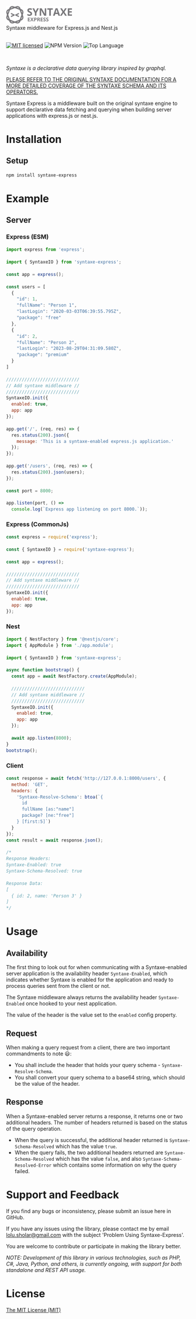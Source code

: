 <img src="assets/logo.svg" width="180px"/>
<br/>
Syntaxe middleware for Express.js and Nest.js
<br/>
<br/>

[![MIT licensed](https://img.shields.io/badge/license-MIT-0091F7)](./LICENSE)
![NPM Version](https://img.shields.io/badge/npm-v1.2.1-D50100)
![Top Language](https://img.shields.io/badge/javascript-100%25-F0DC4E)

<br/>

_Syntaxe is a declarative data querying library inspired by graphql._

[PLEASE REFER TO THE ORIGINAL SYNTAXE DOCUMENTATION FOR A MORE DETAILED COVERAGE OF THE SYNTAXE SCHEMA AND ITS OPERATORS.](https://github.com/lolu-sholar/syntaxe/blob/master/README.md)

Syntaxe Express is a middleware built on the original syntaxe engine to support declarative data fetching and querying when building server applications with express.js or nest.js.

# Installation

## Setup

```bash
npm install syntaxe-express
```

# Example

## Server

### Express (ESM)

```js
import express from 'express';

import { SyntaxeIO } from 'syntaxe-express';

const app = express();

const users = [
  {
    "id": 1,
    "fullName": "Person 1",
    "lastLogin": "2020-03-03T06:39:55.795Z",
    "package": "free"
  },
  {
    "id": 2,
    "fullName": "Person 2",
    "lastLogin": "2023-08-29T04:31:09.580Z",
    "package": "premium"
  }
]

////////////////////////////
// Add syntaxe middleware //
////////////////////////////
SyntaxeIO.init({
  enabled: true,
  app: app
});

app.get('/', (req, res) => {
  res.status(200).json({
    message: 'This is a syntaxe-enabled express.js application.'
  });
});

app.get('/users', (req, res) => {
  res.status(200).json(users);
});

const port = 8000;

app.listen(port, () =>
  console.log(`Express app listening on port 8000.`));

```

### Express (CommonJs)

```js
const express = require('express');

const { SyntaxeIO } = require('syntaxe-express');

const app = express();

////////////////////////////
// Add syntaxe middleware //
////////////////////////////
SyntaxeIO.init({
  enabled: true,
  app: app
});

```

### Nest

```js
import { NestFactory } from '@nestjs/core';
import { AppModule } from './app.module';

import { SyntaxeIO } from 'syntaxe-express';

async function bootstrap() {
  const app = await NestFactory.create(AppModule);

  ////////////////////////////
  // Add syntaxe middleware //
  ////////////////////////////
  SyntaxeIO.init({
    enabled: true,
    app: app
  });
  
  await app.listen(8000);
}
bootstrap();

```

### Client

```js
const response = await fetch('http://127.0.0.1:8000/users', {
  method: 'GET',
  headers: {
    'Syntaxe-Resolve-Schema': btoa(`{
      id
      fullName [as:"name"]
      package? [ne:"free"]
    } [first:5]`)
  }
});
const result = await response.json();

/*
Response Headers:
Syntaxe-Enabled: true
Syntaxe-Schema-Resolved: true

Response Data:
[
  { id: 2, name: 'Person 3' }
]
*/
```

# Usage

## Availability

The first thing to look out for when communicating with a Syntaxe-enabled server application is the availability header `Syntaxe-Enabled`, which indicates whether Syntaxe is enabled for the application and ready to process queries sent from the client or not.

The Syntaxe middleware always returns the availability header `Syntaxe-Enabled` once hooked to your nest application.

The value of the header is the value set to the `enabled` config property.

## Request

When making a query request from a client, there are two important commandments to note 😃:
- You shall include the header that holds your query schema - `Syntaxe-Resolve-Schema`.
- You shall convert your query schema to a base64 string, which should be the value of the header.

## Response

When a Syntaxe-enabled server returns a response, it returns one or two additional headers. The number of headers returned is based on the status of the query operation.

- When the query is successful, the additional header returned is `Syntaxe-Schema-Resolved` which has the value `true`.
- When the query fails, the two additional headers returned are `Syntaxe-Schema-Resolved` which has the value `false`, and also `Syntaxe-Schema-Resolved-Error` which contains some information on why the query failed.

# Support and Feedback

If you find any bugs or inconsistency, please submit an issue here in GitHub.

If you have any issues using the library, please contact me by email [lolu.sholar@gmail.com](mailto:lolu.sholar@gmail.com) with the subject 'Problem Using Syntaxe-Express'.

You are welcome to contribute or participate in making the library better.

_NOTE: Development of this library in various technologies, such as PHP, C#, Java, Python, and others, is currently ongoing, with support for both standalone and REST API usage._

# License

[The MIT License (MIT)](LICENSE)